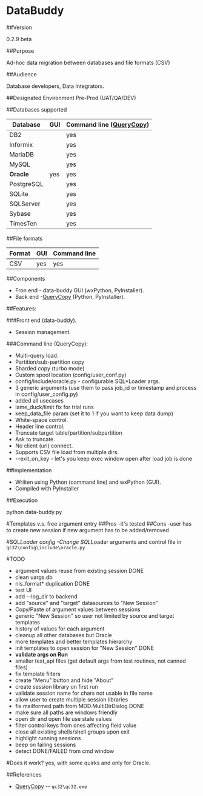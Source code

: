 # DataBuddy
##Version

0.2.9 beta

##Purpose

Ad-hoc data migration between databases and file formats (CSV)

##Audience

Database developers, Data Integrators.

##Designated Environment
Pre-Prod (UAT/QA/DEV)

##Databases supported

Database | GUI | Command line ([QueryCopy](https://github.com/QueryCopy/QueryCopy-for-Oracle))
---------|---- | -------------
DB2      |  | yes
Informix |  | yes
MariaDB    |  | yes
MySQL    |  | yes
**Oracle**   | yes | yes
PostgreSQL|  | yes
SQLite|  | yes
SQLServer|   | yes
Sybase   |  | yes
TimesTen|  | yes


##File formats

Format | GUI | Command line
---------|---- | -------------
CSV   | yes | yes


##Components
- Fron end - data-buddy GUI (wxPython, PyInstaller).
- Back end -[QueryCopy](https://github.com/QueryCopy/QueryCopy-for-Oracle) (Python, PyInstaller).
  
##Features:

###Front end (data-buddy).

- Session management.

###Command line (QueryCopy):
- Multi-query load.
- Partition/sub-partition copy
- Sharded copy (turbo mode)
- Custom spool location (config/user_conf.py)
- config/include/oracle.py - configurable SQL*Loader args.
- 3 generic arguments (use them to pass job_id or timestamp and process in config/user_config.py)
- added all usecases
- lame_duck/limit fix for trial runs
- keep_data_file param (set it to 1 if you want to keep data dump)
- White-space control.
- Header line control.
- Truncate target table/partition/subpartition
- Ask to truncate.
- No client (url) connect.
- Supports CSV file load from multiple dirs.
- --exit_on_key - let's you keep exec window open after load job is done

##Implementation

- Wriiten using Python (command line) and wxPython (GUI).
- Compiled with PyInstaller
 
##Execution

python data-buddy.py

#Templates v.s. free argument entry
##Pros
-it's tested
##Cons
-user has to create new session if new argument has to be added/removed

#SQL*Loader config
-Change SQL*Loader arguments and control file in ```qc32\config\include\oracle.py```

#TODO
- argument values reuse from existing session DONE
- clean uargs.db
- nls_format* duplication DONE
- test UI
- add --log_dir to backend
- add "source" and "target" datasources to "New Session"
- Copy/Paste of argument values between sessions
- generic "New Session" so user not limited by source and target templates
- history of values for each argument
- cleanup all other databases but Oracle
- more templates and better templates hierarchy
- init templates to open session for "New Session" DONE
- **validate args on Run**
- smaller test_api files (get default args from test routines, not canned files)
- fix template filters
- create "Menu" button and hide "About"
- create session library on first run
- validate session name for chars not usable in file name
- allow user to create multiple session libraries
- fix mailformed path from MDD.MultiDirDialog DONE
- make sure all paths are windows friendly
- open dir and open file use stale values
- filter control keys from ones affecting field value
- close all existing shells/shell groups upon exit
- highlight running sessions
- beep on failing sessions
- detect DONE/FAILED from cmd window

#Does it work?
yes, with some quirks and only for Oracle. 

##References
* [QueryCopy](https://github.com/QueryCopy/QueryCopy-for-Oracle) -- `qc32\qc32.exe`
